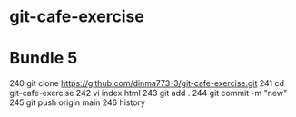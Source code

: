 # git-cafe-exercise
# Bundle 5
  240  git clone https://github.com/dinma773-3/git-cafe-exercise.git
  241  cd git-cafe-exercise
  242  vi index.html
  243  git add .
  244  git commit -m "new"
  245  git push origin main
  246  history

